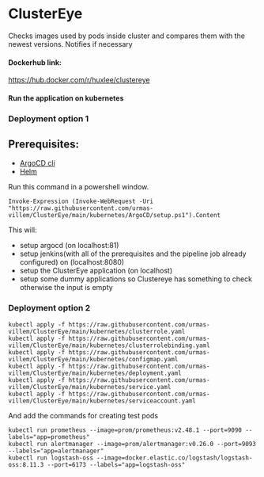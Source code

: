 # ClusterEye

Checks images used by pods inside cluster and compares them with the newest versions. Notifies if necessary

#### Dockerhub link:
https://hub.docker.com/r/huxlee/clustereye   

#### Run the application on kubernetes
### Deployment option 1
## Prerequisites:
- [ArgoCD cli](https://argo-cd.readthedocs.io/en/stable/cli_installation/)
- [Helm](https://helm.sh/docs/intro/install/)
                                                                                
Run this command in a powershell window.     
```   
Invoke-Expression (Invoke-WebRequest -Uri "https://raw.githubusercontent.com/urmas-villem/ClusterEye/main/kubernetes/ArgoCD/setup.ps1").Content
```
This will:                                              
- setup argocd (on localhost:81)
- setup jenkins(with all of the prerequisites and the pipeline job already configured) on (localhost:8080)
- setup the ClusterEye application (on localhost)
- setup some dummy applications so Clustereye has something to check otherwise the input is empty

### Deployment option 2
```   
kubectl apply -f https://raw.githubusercontent.com/urmas-villem/ClusterEye/main/kubernetes/clusterrole.yaml                 
kubectl apply -f https://raw.githubusercontent.com/urmas-villem/ClusterEye/main/kubernetes/clusterrolebinding.yaml                
kubectl apply -f https://raw.githubusercontent.com/urmas-villem/ClusterEye/main/kubernetes/configmap.yaml                
kubectl apply -f https://raw.githubusercontent.com/urmas-villem/ClusterEye/main/kubernetes/deployment.yaml                  
kubectl apply -f https://raw.githubusercontent.com/urmas-villem/ClusterEye/main/kubernetes/service.yaml                  
kubectl apply -f https://raw.githubusercontent.com/urmas-villem/ClusterEye/main/kubernetes/serviceaccount.yaml
```
And add the commands for creating test pods
```             
kubectl run prometheus --image=prom/prometheus:v2.48.1 --port=9090 --labels="app=prometheus"                 
kubectl run alertmanager --image=prom/alertmanager:v0.26.0 --port=9093 --labels="app=alertmanager"   
kubectl run logstash-oss --image=docker.elastic.co/logstash/logstash-oss:8.11.3 --port=6173 --labels="app=logstash-oss"
```
